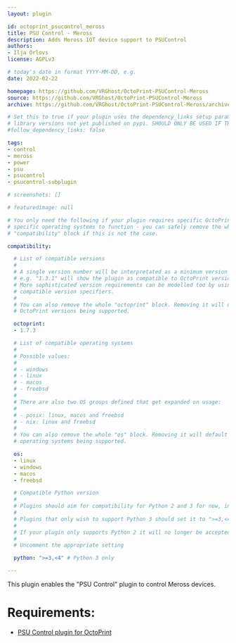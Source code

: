 ```yaml
---
layout: plugin

id: octoprint_psucontrol_meross
title: PSU Control - Meross
description: Adds Meross IOT device support to PSUControl
authors:
- Ilja Orlovs
license: AGPLv3

# today's date in format YYYY-MM-DD, e.g.
date: 2022-02-22

homepage: https://github.com/VRGhost/OctoPrint-PSUControl-Meross
source: https://github.com/VRGhost/OctoPrint-PSUControl-Meross
archive: https://github.com/VRGhost/OctoPrint-PSUControl-Meross/archive/refs/tags/stable-latest.zip

# Set this to true if your plugin uses the dependency_links setup parameter to include
# library versions not yet published on pypi. SHOULD ONLY BE USED IF THERE IS NO OTHER OPTION!
#follow_dependency_links: false

tags:
- control
- meross
- power
- psu
- psucontrol
- psucontrol-subplugin

# screenshots: []

# featuredimage: null

# You only need the following if your plugin requires specific OctoPrint versions or
# specific operating systems to function - you can safely remove the whole
# "compatibility" block if this is not the case.

compatibility:

  # List of compatible versions
  #
  # A single version number will be interpretated as a minimum version requirement,
  # e.g. "1.3.1" will show the plugin as compatible to OctoPrint versions 1.3.1 and up.
  # More sophisticated version requirements can be modelled too by using PEP440
  # compatible version specifiers.
  #
  # You can also remove the whole "octoprint" block. Removing it will default to all
  # OctoPrint versions being supported.

  octoprint:
  - 1.7.3

  # List of compatible operating systems
  #
  # Possible values:
  #
  # - windows
  # - linux
  # - macos
  # - freebsd
  #
  # There are also two OS groups defined that get expanded on usage:
  #
  # - posix: linux, macos and freebsd
  # - nix: linux and freebsd
  #
  # You can also remove the whole "os" block. Removing it will default to all
  # operating systems being supported.

  os:
  - linux
  - windows
  - macos
  - freebsd

  # Compatible Python version
  #
  # Plugins should aim for compatibility for Python 2 and 3 for now, in which case the value should be ">=2.7,<4".
  #
  # Plugins that only wish to support Python 3 should set it to ">=3,<4".
  #
  # If your plugin only supports Python 2 it will no longer be accepted on the plugin repository.
  #
  # Uncomment the appropriate setting

  python: ">=3,<4" # Python 3 only

---
```


This plugin enables the "PSU Control" plugin to control Meross devices.

# Requirements:
- [PSU Control plugin for OctoPrint](https://plugins.octoprint.org/plugins/psucontrol/)
